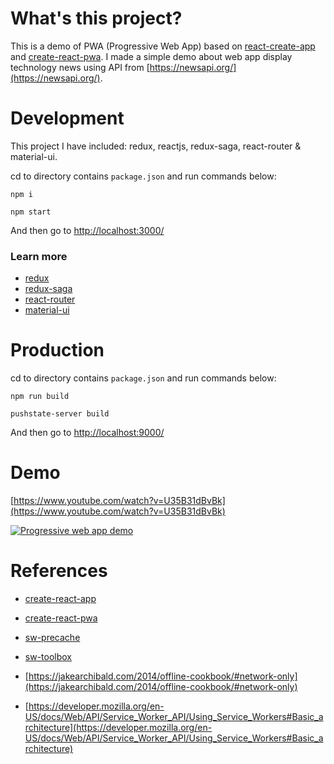# What's this project?

This is a demo of PWA (Progressive Web App) based on [react-create-app](https://github.com/facebookincubator/create-react-app) and [create-react-pwa](https://github.com/jeffposnick/create-react-pwa). I made a simple demo about web app display technology news using API from [https://newsapi.org/](https://newsapi.org/).

# Development

This project I have included: redux, reactjs, redux-saga, react-router & material-ui.

cd to directory contains ```package.json``` and run commands below:
```
npm i
```

```
npm start
```

And then go to [http://localhost:3000/](http://localhost:3000/)

### Learn more

 - [redux](https://github.com/reactjs/redux)
 - [redux-saga](https://github.com/redux-saga/redux-saga)
 - [react-router](https://github.com/ReactTraining/react-router)
 - [material-ui](http://www.material-ui.com/#/)

# Production

cd to directory contains ```package.json``` and run commands below:
```
npm run build
```

```
pushstate-server build
```

And then go to [http://localhost:9000/](http://localhost:9000/)

# Demo

[https://www.youtube.com/watch?v=U35B31dBvBk](https://www.youtube.com/watch?v=U35B31dBvBk)

[![Progressive web app demo](http://i.imgur.com/wmYg8pX.png)](https://www.youtube.com/watch?v=U35B31dBvBk "Progressive web app demo")

# References

- [create-react-app](https://github.com/facebookincubator/create-react-app)

- [create-react-pwa](https://github.com/jeffposnick/create-react-pwa)

- [sw-precache](https://github.com/GoogleChrome/sw-precache)

- [sw-toolbox](https://github.com/GoogleChrome/sw-toolbox)

- [https://jakearchibald.com/2014/offline-cookbook/#network-only](https://jakearchibald.com/2014/offline-cookbook/#network-only)

- [https://developer.mozilla.org/en-US/docs/Web/API/Service_Worker_API/Using_Service_Workers#Basic_architecture](https://developer.mozilla.org/en-US/docs/Web/API/Service_Worker_API/Using_Service_Workers#Basic_architecture)